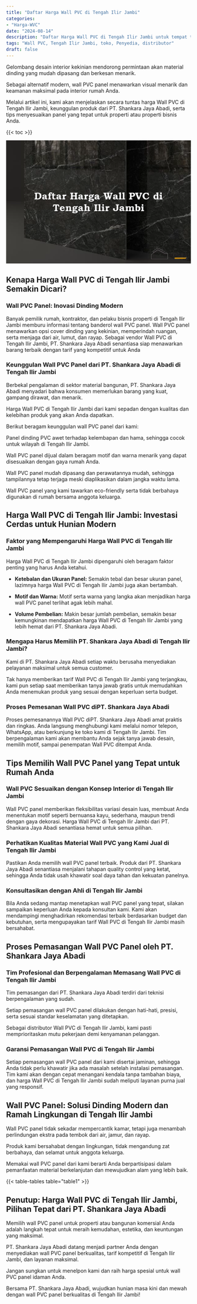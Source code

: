 ```yaml
---
title: "Daftar Harga Wall PVC di Tengah Ilir Jambi"
categories: 
- "Harga-WVC"
date: "2024-08-14"
description: "Daftar Harga Wall PVC di Tengah Ilir Jambi untuk tempat tinggal, kantor, serta toko. Produk terbaik, beragam motif, pilihan warna elegan, dengan jasa instalasi dikerjakan oleh tim profesional serta garansi resmi!|Servis distribusi Wall PVC di Tengah Ilir Jambi untuk keperluan hunian, perkantoran, atau toko, dengan produk berkualitas dan instalasi oleh tenaga ahli profesional dan garansi resmi.|Solusi Wall PVC di Tengah Ilir Jambi yang terpercaya bagi rumah, kantor, dan toko, bersama panel berkualitas dan instalasi dikerjakan oleh tenaga ahli berpengalaman dan kepastian resmi.|Penjualan Wall PVC di Tengah Ilir Jambi bagi hunian, kantor, serta ritel, dengan produk berkualitas dan instalasi oleh tenaga ahli berpengalaman, lengkap beserta jaminan resmi.}"
tags: "Wall PVC, Tengah Ilir Jambi, toko, Penyedia, distributor"
draft: false
---
```


Gelombang desain interior kekinian mendorong permintaan akan material dinding yang mudah dipasang dan berkesan menarik.

Sebagai alternatif modern, wall PVC panel menawarkan visual menarik dan keamanan maksimal pada interior rumah Anda.

Melalui artikel ini, kami akan menjelaskan secara tuntas harga Wall PVC di Tengah Ilir Jambi, keunggulan produk dari PT. Shankara Jaya Abadi, serta tips menyesuaikan panel yang tepat untuk properti atau properti bisnis Anda.

{{< toc >}}

![Daftar Harga Wall PVC di Tengah Ilir Jambi](/images/Harga-WVC/Daftar-Harga-Wall-PVC-di-Tengah-Ilir-Jambi.png)


## Kenapa Harga Wall PVC di Tengah Ilir Jambi Semakin Dicari?

### Wall PVC Panel: Inovasi Dinding Modern

Banyak pemilik rumah, kontraktor, dan pelaku bisnis properti di Tengah Ilir Jambi memburu informasi tentang banderol wall PVC panel. Wall PVC panel menawarkan opsi cover dinding yang kekinian, memperindah ruangan, serta menjaga dari air, lumut, dan rayap. Sebagai vendor Wall PVC di Tengah Ilir Jambi, PT. Shankara Jaya Abadi senantiasa siap menawarkan barang terbaik dengan tarif yang kompetitif untuk Anda

### Keunggulan Wall PVC Panel dari PT. Shankara Jaya Abadi di Tengah Ilir Jambi

Berbekal pengalaman di sektor material bangunan, PT. Shankara Jaya Abadi menyadari bahwa konsumen memerlukan barang yang kuat, gampang dirawat, dan menarik.

Harga Wall PVC di Tengah Ilir Jambi dari kami sepadan dengan kualitas dan kelebihan produk yang akan Anda dapatkan.

Berikut beragam keunggulan wall PVC panel dari kami:

Panel dinding PVC awet terhadap kelembapan dan hama, sehingga cocok untuk wilayah di Tengah Ilir Jambi.

Wall PVC panel dijual dalam beragam motif dan warna menarik yang dapat disesuaikan dengan gaya rumah Anda.

Wall PVC panel mudah dipasang dan perawatannya mudah, sehingga tampilannya tetap terjaga meski diaplikasikan dalam jangka waktu lama.

Wall PVC panel yang kami tawarkan eco-friendly serta tidak berbahaya digunakan di rumah bersama anggota keluarga.

## Harga Wall PVC di Tengah Ilir Jambi: Investasi Cerdas untuk Hunian Modern

### Faktor yang Mempengaruhi Harga Wall PVC di Tengah Ilir Jambi

Harga Wall PVC di Tengah Ilir Jambi dipengaruhi oleh beragam faktor penting yang harus Anda ketahui.

- **Ketebalan dan Ukuran Panel:** Semakin tebal dan besar ukuran panel, lazimnya harga Wall PVC di Tengah Ilir Jambi juga akan bertambah.

- **Motif dan Warna:** Motif serta warna yang langka akan menjadikan harga wall PVC panel terlihat agak lebih mahal.

- **Volume Pembelian:** Makin besar jumlah pembelian, semakin besar kemungkinan mendapatkan harga Wall PVC di Tengah Ilir Jambi yang lebih hemat dari PT. Shankara Jaya Abadi.

### Mengapa Harus Memilih PT. Shankara Jaya Abadi di Tengah Ilir Jambi?

Kami di PT. Shankara Jaya Abadi setiap waktu berusaha menyediakan pelayanan maksimal untuk semua customer.

Tak hanya memberikan tarif Wall PVC di Tengah Ilir Jambi yang terjangkau, kami pun setiap saat memberikan tanya jawab gratis untuk memudahkan Anda menemukan produk yang sesuai dengan keperluan serta budget.

### Proses Pemesanan Wall PVC diPT. Shankara Jaya Abadi

Proses pemesanannya Wall PVC diPT. Shankara Jaya Abadi amat praktis dan ringkas. Anda langsung menghubungi kami melalui nomor telepon, WhatsApp, atau berkunjung ke toko kami di Tengah Ilir Jambi. Tim berpengalaman kami akan membantu Anda sejak tanya jawab desain, memilih motif, sampai penempatan Wall PVC ditempat Anda.

## Tips Memilih Wall PVC Panel yang Tepat untuk Rumah Anda

### Wall PVC Sesuaikan dengan Konsep Interior di Tengah Ilir Jambi

Wall PVC panel memberikan fleksibilitas variasi desain luas, membuat Anda menentukan motif seperti bernuansa kayu, sederhana, maupun trendi dengan gaya dekorasi. Harga Wall PVC di Tengah Ilir Jambi dari PT. Shankara Jaya Abadi senantiasa hemat untuk semua pilihan.

### Perhatikan Kualitas Material Wall PVC yang Kami Jual di Tengah Ilir Jambi

Pastikan Anda memilih wall PVC panel terbaik. Produk dari PT. Shankara Jaya Abadi senantiasa menjalani tahapan quality control yang ketat, sehingga Anda tidak usah khawatir soal daya tahan dan kekuatan panelnya.

### Konsultasikan dengan Ahli di Tengah Ilir Jambi

Bila Anda sedang mantap menetapkan wall PVC panel yang tepat, silakan sampaikan keperluan Anda kepada konsultan kami. Kami akan mendampingi menghadirkan rekomendasi terbaik berdasarkan budget dan kebutuhan, serta mengupayakan tarif Wall PVC di Tengah Ilir Jambi masih bersahabat.

## Proses Pemasangan Wall PVC Panel oleh PT. Shankara Jaya Abadi

### Tim Profesional dan Berpengalaman Memasang Wall PVC di Tengah Ilir Jambi

Tim pemasangan dari PT. Shankara Jaya Abadi terdiri dari teknisi berpengalaman yang sudah.

Setiap pemasangan wall PVC panel dilakukan dengan hati-hati, presisi, serta sesuai standar keselamatan yang ditetapkan.

Sebagai distributor Wall PVC di Tengah Ilir Jambi, kami pasti memprioritaskan mutu pekerjaan demi kenyamanan pelanggan.

### Garansi Pemasangan Wall PVC di Tengah Ilir Jambi

Setiap pemasangan wall PVC panel dari kami disertai jaminan, sehingga Anda tidak perlu khawatir jika ada masalah setelah instalasi pemasangan. Tim kami akan dengan cepat menangani kendala tanpa tambahan biaya, dan harga Wall PVC di Tengah Ilir Jambi sudah meliputi layanan purna jual yang responsif.

## Wall PVC Panel: Solusi Dinding Modern dan Ramah Lingkungan di Tengah Ilir Jambi

Wall PVC panel tidak sekadar mempercantik kamar, tetapi juga menambah perlindungan ekstra pada tembok dari air, jamur, dan rayap.

Produk kami bersahabat dengan lingkungan, tidak mengandung zat berbahaya, dan selamat untuk anggota keluarga.

Memakai wall PVC panel dari kami berarti Anda berpartisipasi dalam pemanfaatan material berkelanjutan dan mewujudkan alam yang lebih baik.

{{< table-tables table="table1" >}}

## Penutup: Harga Wall PVC di Tengah Ilir Jambi, Pilihan Tepat dari PT. Shankara Jaya Abadi

Memilih wall PVC panel untuk properti atau bangunan komersial Anda adalah langkah tepat untuk meraih kemudahan, estetika, dan keuntungan yang maksimal.

PT. Shankara Jaya Abadi datang menjadi partner Anda dengan menyediakan wall PVC panel berkualitas, tarif kompetitif di Tengah Ilir Jambi, dan layanan maksimal.

Jangan sungkan untuk menelpon kami dan raih harga spesial untuk wall PVC panel idaman Anda.

Bersama PT. Shankara Jaya Abadi, wujudkan hunian masa kini dan mewah dengan wall PVC panel berkualitas di Tengah Ilir Jambi!